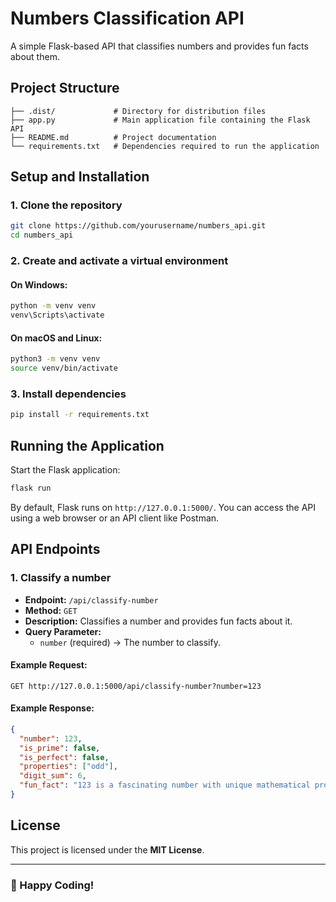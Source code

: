 # Numbers Classification API

A simple Flask-based API that classifies numbers and provides fun facts about them.

## Project Structure
```
├── .dist/             # Directory for distribution files
├── app.py             # Main application file containing the Flask API
├── README.md          # Project documentation
└── requirements.txt   # Dependencies required to run the application
```

## Setup and Installation

### **1. Clone the repository**
```sh
git clone https://github.com/yourusername/numbers_api.git
cd numbers_api
```

### **2. Create and activate a virtual environment**
#### On Windows:
```sh
python -m venv venv
venv\Scripts\activate
```
#### On macOS and Linux:
```sh
python3 -m venv venv
source venv/bin/activate
```

### **3. Install dependencies**
```sh
pip install -r requirements.txt
```

## Running the Application

Start the Flask application:
```sh
flask run
```

By default, Flask runs on `http://127.0.0.1:5000/`. You can access the API using a web browser or an API client like Postman.

## API Endpoints

### **1. Classify a number**
- **Endpoint:** `/api/classify-number`
- **Method:** `GET`
- **Description:** Classifies a number and provides fun facts about it.
- **Query Parameter:**
  - `number` (required) → The number to classify.

#### Example Request:
```
GET http://127.0.0.1:5000/api/classify-number?number=123
```

#### Example Response:
```json
{
  "number": 123,
  "is_prime": false,
  "is_perfect": false,
  "properties": ["odd"],
  "digit_sum": 6,
  "fun_fact": "123 is a fascinating number with unique mathematical properties."
}
```

## License
This project is licensed under the **MIT License**.

---

### 🚀 Happy Coding!
